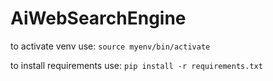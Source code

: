 # AiWebSearchEngine

to activate venv use:
```source myenv/bin/activate```

to install requirements use:
```pip install -r requirements.txt```